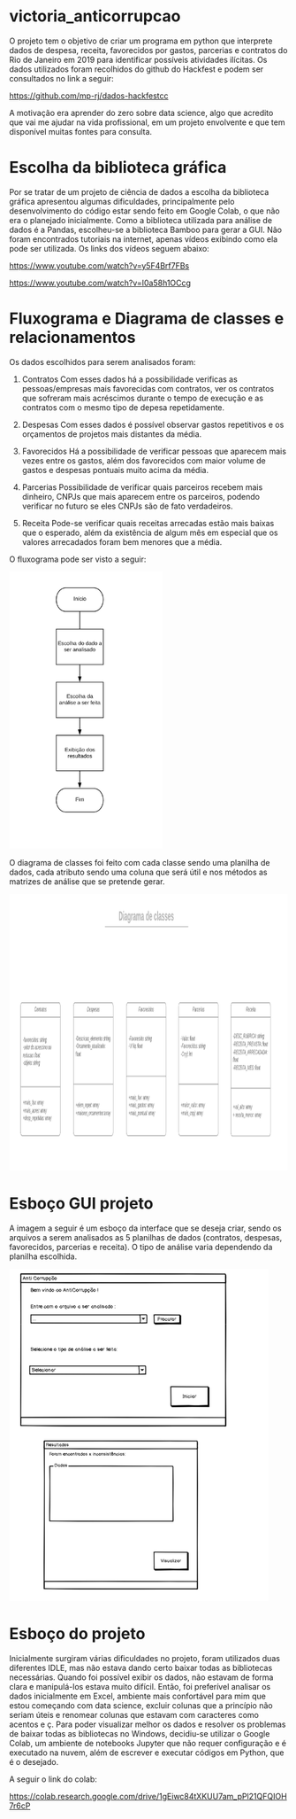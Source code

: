 # victoria_anticorrupcao

O projeto tem o objetivo de criar um programa em python que interprete dados de despesa, receita, favorecidos por gastos, parcerias e contratos do Rio de Janeiro em 2019 para identificar possíveis atividades ilícitas. Os dados utilizados foram recolhidos do github do Hackfest e podem ser consultados no link a seguir:

https://github.com/mp-rj/dados-hackfestcc

A motivação era aprender do zero sobre data science, algo que acredito que vai me ajudar na vida profissional, em um projeto envolvente e que tem disponível muitas fontes para consulta.

# Escolha da biblioteca gráfica

Por se tratar de um projeto de ciência de dados a escolha da biblioteca gráfica apresentou algumas dificuldades, principalmente pelo desenvolvimento do código estar sendo feito em Google Colab, o que não era o planejado inicialmente. Como a biblioteca utilizada para análise de dados é a Pandas, escolheu-se a biblioteca Bamboo para gerar a GUI. Não foram encontrados tutoriais na internet, apenas vídeos exibindo como ela pode ser utilizada. Os links dos vídeos seguem abaixo:

https://www.youtube.com/watch?v=y5F4Brf7FBs

https://www.youtube.com/watch?v=I0a58h1OCcg

# Fluxograma e Diagrama de classes e relacionamentos

Os dados escolhidos para serem analisados foram:

1. Contratos
Com esses dados há a possibilidade verificas as pessoas/empresas mais favorecidas com contratos, ver os contratos que sofreram mais acréscimos durante o tempo de execução e as contratos com o mesmo tipo de depesa repetidamente.

2. Despesas
Com esses dados é possível observar gastos repetitivos e os orçamentos de projetos mais distantes da média.

3. Favorecidos
Há a possibilidade de verificar pessoas que aparecem mais vezes entre os gastos, além dos favorecidos com maior volume de gastos e despesas pontuais muito acima da média.

4. Parcerias
Possibilidade de verificar quais parceiros recebem mais dinheiro, CNPJs que mais aparecem entre os parceiros, podendo verificar no futuro se eles CNPJs são de fato verdadeiros.

5. Receita
Pode-se verificar quais receitas arrecadas estão mais baixas que o esperado, além da existência de algum mês em especial que os valores arrecadados foram bem menores que a média.

O fluxograma pode ser visto a seguir:

<img src = 'image/fluxograma.png' height = 500>

O diagrama de classes foi feito com cada classe sendo uma planilha de dados, cada atributo sendo uma coluna que será útil e nos métodos as matrizes de análise que se pretende gerar.

<img src = 'image/diag_classes.png' height=500>

# Esboço GUI projeto

A imagem a seguir é um esboço da interface que se deseja criar, sendo os arquivos a serem analisados as 5 planilhas de dados (contratos, despesas, favorecidos, parcerias e receita). O tipo de análise varia dependendo da planilha escolhida.

<img src = 'image/esboco_gui.png' height=600>

# Esboço do projeto

Inicialmente surgiram várias dificuldades no projeto, foram utilizados duas diferentes IDLE, mas não estava dando certo baixar todas as bibliotecas necessárias. Quando foi possível exibir os dados, não estavam de forma clara e manipulá-los estava muito difícil. Então, foi preferível analisar os dados inicialmente em Excel, ambiente mais confortável para mim que estou começando com data science, excluir colunas que a princípio não seriam úteis e renomear colunas que estavam com caracteres como acentos e ç. 
Para poder visualizar melhor os dados e resolver os problemas de baixar todas as bibliotecas no Windows, decidiu-se utilizar o Google Colab, um ambiente de notebooks Jupyter que não requer configuração e é executado na nuvem, além de escrever e executar códigos em Python, que é o desejado.

A seguir o link do colab:

https://colab.research.google.com/drive/1gEiwc84tXKUU7am_pPl21QFQIOH7r6cP











